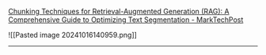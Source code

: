 [Chunking Techniques for Retrieval-Augmented Generation (RAG): A Comprehensive Guide to Optimizing Text Segmentation - MarkTechPost](https://www.marktechpost.com/2024/09/30/chunking-techniques-for-retrieval-augmented-generation-rag-a-comprehensive-guide-to-optimizing-text-segmentation/?ref=dailydev)

![[Pasted image 20241016140959.png]]



---
